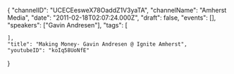 {
    "channelID": "UCECEesweX78OaddZ1V3yaTA",
    "channelName": "Amherst Media",
    "date": "2011-02-18T02:07:24.000Z",
    "draft": false,
    "events": [],
    "speakers": ["Gavin Andresen"],
    "tags": [

    ],
    "title": "Making Money- Gavin Andresen @ Ignite Amherst",
    "youtubeID": "koIq58UoNfE"
}

